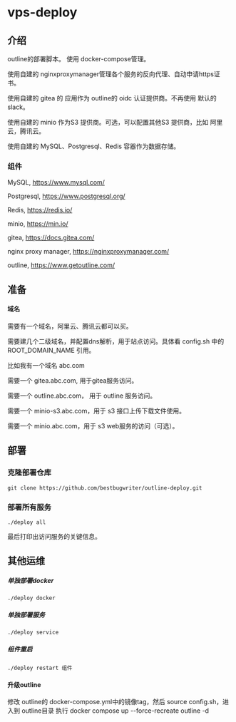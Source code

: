 # vps-deploy

## 介绍

outline的部署脚本。 使用 docker-compose管理。

使用自建的 nginxproxymanager管理各个服务的反向代理、自动申请https证书。

使用自建的 gitea 的 应用作为 outline的 oidc 认证提供商。不再使用 默认的slack。

使用自建的 minio 作为S3 提供商。可选，可以配置其他S3 提供商，比如 阿里云，腾讯云。

使用自建的 MySQL、Postgresql、Redis 容器作为数据存储。

### 组件

MySQL, https://www.mysql.com/

Postgresql, https://www.postgresql.org/

Redis, https://redis.io/

minio, https://min.io/

gitea, https://docs.gitea.com/

nginx proxy manager, https://nginxproxymanager.com/

outline, https://www.getoutline.com/

## 准备

#### 域名

需要有一个域名，阿里云、腾讯云都可以买。

需要建几个二级域名，并配置dns解析，用于站点访问。具体看 config.sh 中的 ROOT_DOMAIN_NAME 引用。

比如我有一个域名 abc.com

需要一个 gitea.abc.com, 用于gitea服务访问。

需要一个 outline.abc.com， 用于 outline 服务访问。

需要一个 minio-s3.abc.com，用于 s3 接口上传下载文件使用。

需要一个 minio.abc.com，用于 s3 web服务的访问（可选）。

## 部署

### 克隆部署仓库

`git clone https://github.com/bestbugwriter/outline-deploy.git
`

### 部署所有服务

`./deploy all
`

最后打印出访问服务的关键信息。

## 其他运维

##### 单独部署docker

`./deploy docker
`

##### 单独部署服务

`./deploy service
`

##### 组件重启

`./deploy restart 组件
`

#### 升级outline
修改 outline的 docker-compose.yml中的镜像tag，然后 source config.sh，进入到 outline目录  执行 
docker compose up --force-recreate outline -d
